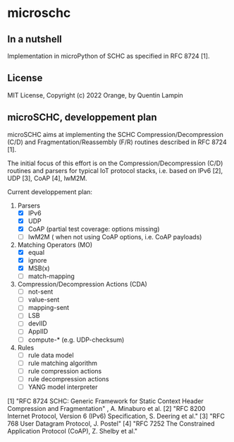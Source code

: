 # microschc

## In a nutshell

Implementation in microPython of SCHC as specified in RFC 8724 [1].

## License

MIT License, Copyright (c) 2022 Orange, by Quentin Lampin

## microSCHC, developpement plan

microSCHC aims at implementing the SCHC Compression/Decompression (C/D) and Fragmentation/Reassembly (F/R) routines described in RFC 8724 [1].

The initial focus of this effort is on the Compression/Decompression (C/D) routines and parsers for typical IoT protocol stacks, i.e. based
on IPv6 [2], UDP [3], CoAP [4], lwM2M.

Current developpement plan:

1. Parsers
   - [x] IPv6
   - [x] UDP
   - [x] CoAP (partial test coverage: options missing)
   - [ ] lwM2M ( when not using CoAP options, i.e. CoAP payloads)
2. Matching Operators (MO)
   - [x] equal
   - [x] ignore
   - [x] MSB(x)
   - [ ] match-mapping
3. Compression/Decompression Actions (CDA)
   - [ ] not-sent
   - [ ] value-sent
   - [ ] mapping-sent
   - [ ] LSB
   - [ ] devIID
   - [ ] AppIID
   - [ ] compute-* (e.g. UDP-checksum)
4. Rules
   - [ ] rule data model
   - [ ] rule matching algorithm
   - [ ] rule compression actions
   - [ ] rule decompression actions
   - [ ] YANG model interpreter

[1] "RFC 8724 SCHC: Generic Framework for Static Context Header Compression and Fragmentation" , A. Minaburo et al.
[2] "RFC 8200 Internet Protocol, Version 6 (IPv6) Specification, S. Deering et al."
[3] "RFC 768 User Datagram Protocol, J. Postel"
[4] "RFC 7252 The Constrained Application Protocol (CoAP), Z. Shelby et al."
